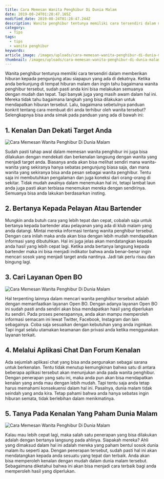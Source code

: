 ```yaml
---
title: Cara Memesan Wanita Penghibur Di Dunia Malam
date: 2019-08-24T01:28:47.165Z
modified_date: 2019-08-24T01:28:47.244Z
description: Wanita penghibur tentunya memiliki cara tersendiri dalam memberikan hiburan kepada pengunjung atau siapapun yang ada di dekatnya. Ketika anda berkunjung.
category:
  - Tips
tags:
  - tips
  - wanita penghibur
keywords:
article_image: /images/uploads/cara-memesan-wanita-penghibur-di-dunia-malam-3.jpg
thumbnail: /images/uploads/cara-memesan-wanita-penghibur-di-dunia-malam-1-004.jpg
---
```

Wanita penghibur tentunya memiliki cara tersendiri dalam memberikan hiburan kepada pengunjung atau siapapun yang ada di dekatnya. Ketika anda berkunjung di tempat hiburan malam dan ingin tahu bagaimana wanita penghibur tersebut, sudah pasti anda kini bisa melakukan semuanya dengan mudah dan tepat. Tapi banyak juga yang masih awam dalam hal ini. Mereka tidak tahu bagaimana langkah yang bisa dilakukan untuk mendapatkan hiburan tersebut. Lalu, bagaimana sebetulnya panduan konkrit tentang cara membuat diri anda terhibur oleh wanita tersebut? Selengkapnya bisa anda simak pada panduan yang ada di bawah ini:



## 1. Kenalan Dan Dekati Target Anda

![Cara Memesan Wanita Penghibur Di Dunia Malam](https://res.cloudinary.com/kodai/image/upload/v1566655512/dm/c/cara-memesan-wanita-penghibur-di-dunia-malam-3.jpg)

Sudah pasti tahap awal dalam memesan wanita penghibur ini juga bisa dilakukan dengan mendekati dan berkenalan langsung dengan wanita yang menjadi target anda. Biasanya anda akan bisa melihat sendiri mana wanita-wanita yang sekiranya hanya sebatas pengunjung biasa saja, dan mana wanita yang sekiranya bisa anda pesan sebagai wanita penghibur. Tentu saja ini membutuhkan pengalaman dan juga koneksi dari orang-orang di sekitar. Tidak mudah awalnya dalam menemukan hal ini, tetapi lambat laun anda juga pasti akan terbiasa menemukan mereka dengan sendirinya. Semuanya bisa anda lakukan berdasarkan insting.



## 2. Bertanya Kepada Pelayan Atau Bartender

Mungkin anda butuh cara yang lebih tepat dan cepat, cobalah saja untuk bertanya kepada bartender atau pelayanan yang ada di klub malam yang anda datangi. Mintai mereka informasi tentang wanita penghibur tersebut. Dengan cara inilah maka anda akan bisa dengan lebih mudah mendapatkan informasi yang dibutuhkan. Hal ini juga jelas akan mendatangkan kepada anda hasil yang lebih cepat lagi. Ketika anda bertanya langsung kepada bartender maka ini bisa menjadi indikator bahwa anda benar-benar ingin mencari sosok yang menjadi target anda nantinya. Jadi tak perlu risau dan bingung lagi.



## 3. Cari Layanan Open BO 

![Cara Memesan Wanita Penghibur Di Dunia Malam](https://res.cloudinary.com/kodai/image/upload/v1566655512/dm/c/cara-memesan-wanita-penghibur-di-dunia-malam-2.jpg)

Hal terpenting lainnya dalam mencari wanita penghibur tersebut adalah dengan memanfaatkan layanan Open BO. Dengan adanya layanan Open BO ini sudah pasti anda sendiri akan bisa mendapatkan hasil yang diperlukan itu sendiri. Pada proses penerapannya, anda akan mampu memperoleh informasi semacam ini lewat Twitter, Facebook, Instagram dan lain sebagainya. Coba saja sesuaikan dengan kebutuhan yang anda inginkan. Tapi ingat selalu utamakan keamanan dan privasi anda ketika menggunakan layanan terkait.



## 4. Melalui Aplikasi Chat Dan Forum Kenalan

Ada sejumlah aplikasi chat yang bisa anda pergunakan sebagai sarana untuk berkenalan. Tentu tidak menutup kemungkinan bahwa satu di antara beberapa aplikasi tersebut akan menunjukan anda pada wanita penghibur. Dengan penerapan yang satu ini, maka anda pun akan bisa mendapatkan kenalan yang anda mau dengan lebih mudah. Tapi tentu saja anda tetap harus memahami konsekuensi dalam hal ini. Pasalnya, dunia malam tidak seindah yang anda kira. Tetap pahami bahwa anda hanya sebatas ingin hiburan semata, tidak berlebihan dalam menikmatinya.



## 5. Tanya Pada Kenalan Yang Paham Dunia Malam

![Cara Memesan Wanita Penghibur Di Dunia Malam](https://res.cloudinary.com/kodai/image/upload/v1566655512/dm/c/cara-memesan-wanita-penghibur-di-dunia-malam-1.jpg)

Kalau mau lebih cepat lagi, maka salah satu penerapan yang bisa dilakukan adalah dengan bertanya langsung pada ahlinya. Siapakah mereka? Ahli yang dimaksud dalam hal ini adalah mereka yang paham bentul sosok dunia malam itu seperti apa. Dengan penerapan tersebut, sudah pasti hal ini akan mendatangkan kepada anda sesuatu yang tepat dan terbaik. Anda akan bisa memperoleh kenalan dengan mudah dalam dunia malam tersebut. Sebagaimana diketahui bahwa ini akan bisa menjadi cara terbaik bagi anda memperoleh hasil yang diperlukan.
